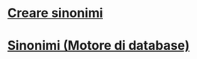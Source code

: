 # [Creare sinonimi](create-synonyms.md)
# [Sinonimi (Motore di database)](synonyms-database-engine.md)

